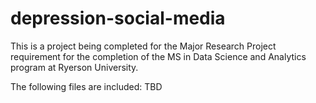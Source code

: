 # depression-social-media

This is a project being completed for the Major Research Project requirement for the completion of the MS in Data Science and Analytics program at Ryerson University.


The following files are included: TBD
